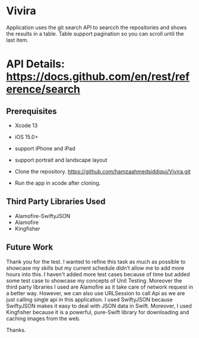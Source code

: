 # Vivira

Application uses the git search API to searcch the repositories  and shows the results in a table. Table support pagination so you can scroll until the last item. 

# API Details: https://docs.github.com/en/rest/reference/search

## Prerequisites
- Xcode 13
- iOS 15.0+ 
- support iPhone and iPad
- support portrait and landscape layout


- Clone the repository.
https://github.com/hamzaahmedsiddiqui/Vivira.git

- Run the app in xcode after cloning.

## Third Party Libraries Used
- Alamofire-SwiftyJSON
- Alamofire
- Kingfisher

## Future Work

Thank you for the test. I wanted to refine this task as much as possible to showcase my skills but my current schedule didn’t allow me to add more hours into this. I haven't added more test cases because of time but added some test case to showcase my concepts of Unit Testing. Moreover the third party libraries I used are Alamofire as it take care of network request in a better way. However, we can also use URLSession to call Api as we are just calling single api in this application. I used SwiftyJSON because SwiftyJSON makes it easy to deal with JSON data in Swift. Moreover, I used Kingfisher because it is a powerful, pure-Swift library for downloading and caching images from the web. 

Thanks.

